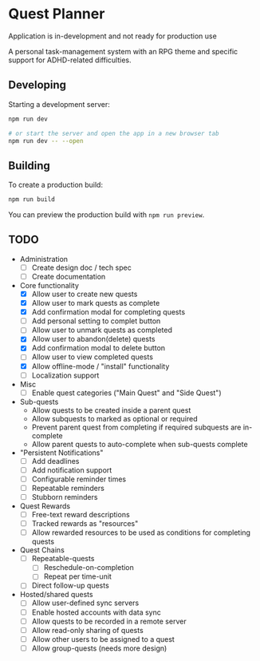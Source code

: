 # Quest Planner

Application is in-development and not ready for production use

A personal task-management system with an RPG theme and specific support for
ADHD-related difficulties.

## Developing

Starting a development server:

```bash
npm run dev

# or start the server and open the app in a new browser tab
npm run dev -- --open
```

## Building

To create a production build:

```bash
npm run build
```

You can preview the production build with `npm run preview`.

## TODO

- Administration
  - [ ] Create design doc / tech spec
  - [ ] Create documentation
- Core functionality
  - [x] Allow user to create new quests
  - [x] Allow user to mark quests as complete
  - [x] Add confirmation modal for completing quests
  - [ ] Add personal setting to complet button
  - [ ] Allow user to unmark quests as completed
  - [x] Allow user to abandon(delete) quests
  - [x] Add confirmation modal to delete button
  - [ ] Allow user to view completed quests
  - [x] Allow offline-mode / "install" functionality
  - [ ] Localization support
- Misc
  - [ ] Enable quest categories ("Main Quest" and "Side Quest")
- Sub-quests
  - Allow quests to be created inside a parent quest
  - Allow subquests to marked as optional or required
  - Prevent parent quest from completing if required subquests are in-complete
  - Allow parent quests to auto-complete when sub-quests complete
- "Persistent Notifications"
  - [ ] Add deadlines
  - [ ] Add notification support
  - [ ] Configurable reminder times
  - [ ] Repeatable reminders
  - [ ] Stubborn reminders
- Quest Rewards
  - [ ] Free-text reward descriptions
  - [ ] Tracked rewards as "resources"
  - [ ] Allow rewarded resources to be used as conditions for completing quests
- Quest Chains
  - [ ] Repeatable-quests
    - [ ] Reschedule-on-completion
    - [ ] Repeat per time-unit
  - [ ] Direct follow-up quests
- Hosted/shared quests
  - [ ] Allow user-defined sync servers
  - [ ] Enable hosted accounts with data sync
  - [ ] Allow quests to be recorded in a remote server
  - [ ] Allow read-only sharing of quests
  - [ ] Allow other users to be assigned to a quest
  - [ ] Allow group-quests (needs more design)
